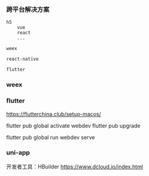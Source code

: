 ### 跨平台解决方案

    h5
        vue
        react
        ...

    weex

    react-native

    flutter

### weex

### flutter

https://flutterchina.club/setup-macos/

flutter pub global activate webdev
flutter pub upgrade

flutter pub global run webdev serve

### uni-app

开发者工具：HBuilder
https://www.dcloud.io/index.html
